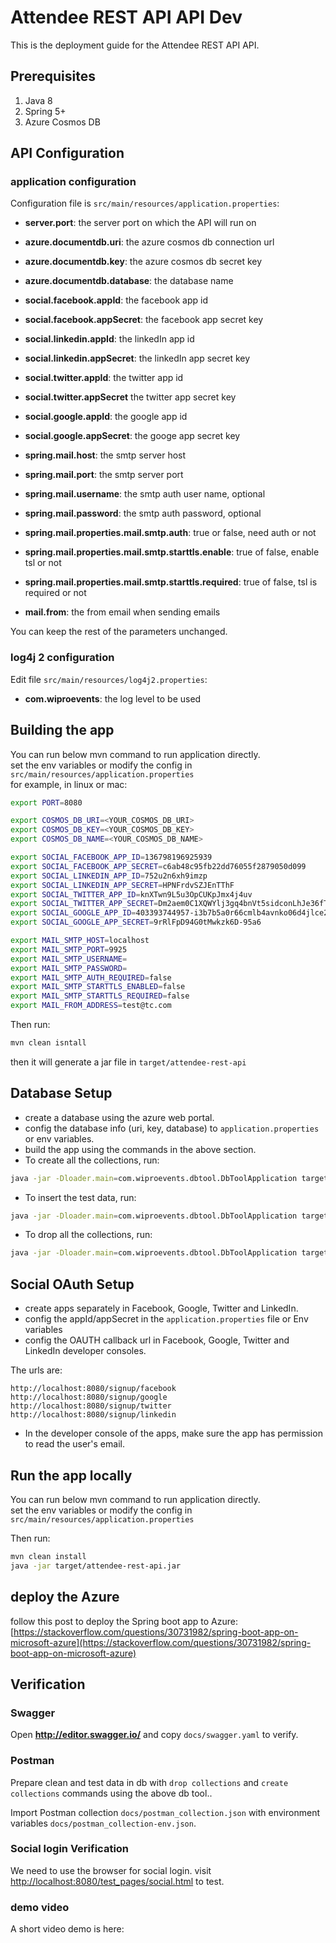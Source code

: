 # Attendee REST API API Dev
This is the deployment guide for the Attendee REST API API.

## Prerequisites
1. Java 8
2. Spring 5+
3. Azure Cosmos DB

## API Configuration
### application configuration

Configuration file is `src/main/resources/application.properties`:  

- **server.port**: the server port on which the API will run on

- **azure.documentdb.uri**: the azure cosmos db connection url  
- **azure.documentdb.key**: the azure cosmos db secret key   
- **azure.documentdb.database**: the database name  

- **social.facebook.appId**: the facebook app id
- **social.facebook.appSecret**: the facebook app secret key
- **social.linkedin.appId**: the linkedIn app id  
- **social.linkedin.appSecret**: the linkedIn app secret key   
- **social.twitter.appId**: the twitter app id  
- **social.twitter.appSecret** the twitter app secret key  
- **social.google.appId**: the google app id  
- **social.google.appSecret**: the googe app secret key  

- **spring.mail.host**: the smtp server host 
- **spring.mail.port**: the smtp server port 
- **spring.mail.username**: the smtp auth user name, optional 
- **spring.mail.password**: the smtp auth password, optional
- **spring.mail.properties.mail.smtp.auth**: true or false, need auth or not   
- **spring.mail.properties.mail.smtp.starttls.enable**: true of false, enable tsl or not
- **spring.mail.properties.mail.smtp.starttls.required**: true of false, tsl is required or not
- **mail.from**: the from email when sending emails
  
  
You can keep the rest of the parameters unchanged.

### log4j 2 configuration
Edit file `src/main/resources/log4j2.properties`:  

- **com.wiproevents**: the log level to be used

## Building the app

You can run below mvn command to run application directly.  
set the env variables or modify the config in `src/main/resources/application.properties`  
for example, in linux or mac:

```bash
export PORT=8080

export COSMOS_DB_URI=<YOUR_COSMOS_DB_URI>
export COSMOS_DB_KEY=<YOUR_COSMOS_DB_KEY>
export COSMOS_DB_NAME=<YOUR_COSMOS_DB_NAME>

export SOCIAL_FACEBOOK_APP_ID=136798196925939
export SOCIAL_FACEBOOK_APP_SECRET=c6ab48c95fb22dd76055f2879050d099
export SOCIAL_LINKEDIN_APP_ID=752u2n6xh9imzp
export SOCIAL_LINKEDIN_APP_SECRET=HPNFrdvSZJEnTThF
export SOCIAL_TWITTER_APP_ID=knXTwn9L5u3OpCUKpJmx4j4uv
export SOCIAL_TWITTER_APP_SECRET=Dm2aem0C1XQWYlj3gq4bnVt5sidconLhJe36fTyyPYG73uDmIb
export SOCIAL_GOOGLE_APP_ID=403393744957-i3b7b5a0r66cmlb4avnko06d4jlce2jq.apps.googleusercontent.com
export SOCIAL_GOOGLE_APP_SECRET=9rRlFpD94G0tMwkzk6D-95a6

export MAIL_SMTP_HOST=localhost
export MAIL_SMTP_PORT=9925
export MAIL_SMTP_USERNAME=
export MAIL_SMTP_PASSWORD=
export MAIL_SMTP_AUTH_REQUIRED=false
export MAIL_SMTP_STARTTLS_ENABLED=false
export MAIL_SMTP_STARTTLS_REQUIRED=false
export MAIL_FROM_ADDRESS=test@tc.com

```

Then run:

``` bash
mvn clean isntall
```
then it will generate a jar file in `target/attendee-rest-api`


## Database Setup

- create a database using the azure web portal.
- config the database info (uri, key, database) to `application.properties` or env variables.
- build the app using the commands in the above section.
- To create all the collections, run:   
```bash
java -jar -Dloader.main=com.wiproevents.dbtool.DbToolApplication target/attendee-rest-api.jar create collections
```
- To insert the test data, run:  
```bash
java -jar -Dloader.main=com.wiproevents.dbtool.DbToolApplication target/attendee-rest-api.jar load collections
```
- To drop all the collections, run:
```bash
java -jar -Dloader.main=com.wiproevents.dbtool.DbToolApplication target/attendee-rest-api.jar drop collections
```

## Social OAuth Setup

- create apps separately in Facebook, Google, Twitter and LinkedIn. 
- config the appId/appSecret in the `application.properties` file or Env variables 
- config the OAUTH callback url in Facebook, Google, Twitter and LinkedIn developer consoles.

The urls are:
```
http://localhost:8080/signup/facebook
http://localhost:8080/signup/google
http://localhost:8080/signup/twitter
http://localhost:8080/signup/linkedin
```
- In the developer console of the apps, make sure the app has permission to read the user's email.


## Run the app locally
You can run below mvn command to run application directly.  
set the env variables or modify the config in `src/main/resources/application.properties`  

Then run:

``` bash
mvn clean install
java -jar target/attendee-rest-api.jar
```
## deploy the Azure
follow this post to deploy the Spring boot app to Azure:
[https://stackoverflow.com/questions/30731982/spring-boot-app-on-microsoft-azure](https://stackoverflow.com/questions/30731982/spring-boot-app-on-microsoft-azure)

## Verification

### Swagger
Open **http://editor.swagger.io/** and copy  `docs/swagger.yaml` to verify.

### Postman
Prepare clean and test data in db with `drop collections` and `create collections` commands using the above db tool..

Import Postman collection `docs/postman_collection.json` with environment variables `docs/postman_collection-env.json`. 

### Social login Verification
We need to use the browser for social login. 
visit [http://localhost:8080/test_pages/social.html](http://localhost:8080/test_pages/social.html) to test.

### demo video
A short video demo is here:



